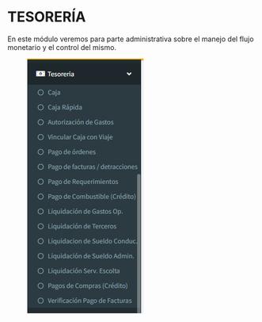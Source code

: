 # TESORERÍA

En este módulo veremos para parte administrativa sobre el manejo del flujo monetario y el control del mismo.

<figure><img src="../../../.gitbook/assets/image (177).png" alt=""><figcaption></figcaption></figure>
